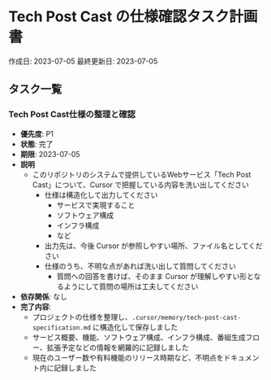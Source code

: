 # Tech Post Cast の仕様確認タスク計画書

作成日: 2023-07-05
最終更新日: 2023-07-05

## タスク一覧

### Tech Post Cast仕様の整理と確認

- **優先度**: P1
- **状態**: 完了
- **期限**: 2023-07-05
- **説明**
    - このリポジトリのシステムで提供しているWebサービス「Tech Post Cast」について、Cursor で把握している内容を洗い出してください
        - 仕様は構造化して出力してください
            - サービスで実現すること
            - ソフトウェア構成
            - インフラ構成
            - など
        - 出力先は、今後 Cursor が参照しやすい場所、ファイル名としてください
        - 仕様のうち、不明な点があれば洗い出して質問してください
            - 質問への回答を書けば、そのまま Cursor が理解しやすい形となるようにして質問の場所は工夫してください
- **依存関係**: なし
- **完了内容**:
    - プロジェクトの仕様を整理し、`.cursor/memory/tech-post-cast-specification.md` に構造化して保存しました
    - サービス概要、機能、ソフトウェア構成、インフラ構成、番組生成フロー、拡張予定などの情報を網羅的に記録しました
    - 現在のユーザー数や有料機能のリリース時期など、不明点をドキュメント内に記録しました
